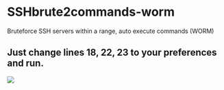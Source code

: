 # SSHbrute2commands-worm
Bruteforce SSH servers within a range, auto execute commands (WORM)

## Just change lines 18, 22, 23 to your preferences and run.
![](https://github.com/MBHudson/SSHbrute2commands-worm/blob/main/20230506_232207.gif)
